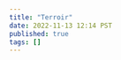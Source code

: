```yaml
---
title: "Terroir"
date: 2022-11-13 12:14 PST
published: true
tags: []
---
```




<blockquote markdown="1">



</blockquote>
